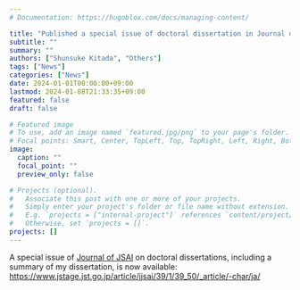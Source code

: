 ```yaml
---
# Documentation: https://hugoblox.com/docs/managing-content/

title: "Published a special issue of doctoral dissertation in Journal of JSAI"
subtitle: ""
summary: ""
authors: ["Shunsuke Kitada", "Others"]
tags: ["News"]
categories: ["News"]
date: 2024-01-01T00:00:00+09:00
lastmod: 2024-01-08T21:33:35+09:00
featured: false
draft: false

# Featured image
# To use, add an image named `featured.jpg/png` to your page's folder.
# Focal points: Smart, Center, TopLeft, Top, TopRight, Left, Right, BottomLeft, Bottom, BottomRight.
image:
  caption: ""
  focal_point: ""
  preview_only: false

# Projects (optional).
#   Associate this post with one or more of your projects.
#   Simply enter your project's folder or file name without extension.
#   E.g. `projects = ["internal-project"]` references `content/project/deep-learning/index.md`.
#   Otherwise, set `projects = []`.
projects: []
---
```


A special issue of [Journal of JSAI](https://www.ai-gakkai.or.jp/en/published_books/journals_of_jsai/) on doctoral dissertations, including a summary of my dissertation, is now available: https://www.jstage.jst.go.jp/article/jjsai/39/1/39_50/_article/-char/ja/
